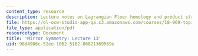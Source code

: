```yaml
---
content_type: resource
description: Lecture notes on Lagrangian Floer homology and product structure.
file: https://ol-ocw-studio-app-qa.s3.amazonaws.com/courses/18-969-topics-in-geometry-mirror-symmetry-spring-2009/98d4986c52ee1062516286821369569e_MIT18_969s09_lec13.pdf
file_type: application/pdf
resourcetype: Document
title: 'Mirror Symmetry: Lecture 13'
uid: 98d4986c-52ee-1062-5162-86821369569e
---
```

